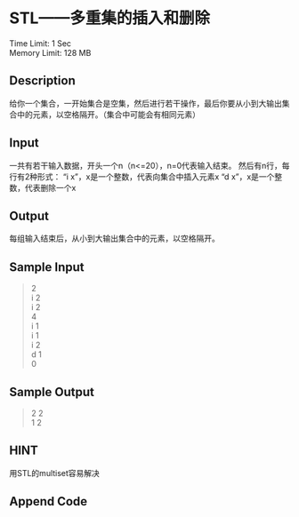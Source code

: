 
# STL——多重集的插入和删除

Time Limit: 1 Sec  
Memory Limit: 128 MB
## Description

给你一个集合，一开始集合是空集，然后进行若干操作，最后你要从小到大输出集合中的元素，以空格隔开。（集合中可能会有相同元素）

## Input

一共有若干输入数据，开头一个n（n<=20），n=0代表输入结束。
然后有n行，每行有2种形式：
“i x”，x是一个整数，代表向集合中插入元素x
“d x”，x是一个整数，代表删除一个x
## Output

每组输入结束后，从小到大输出集合中的元素，以空格隔开。
## Sample Input
> 2  
i 2  
i 2  
4  
i 1  
i 1  
i 2  
d 1  
0  
## Sample Output

> 2 2  
1 2  
## HINT

用STL的multiset容易解决


## Append Code
